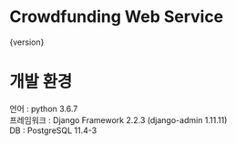 # Crowdfunding Web Service
{version}<br>

# 개발 환경

언어 : python 3.6.7<br>
프레임워크 : Django Framework 2.2.3 (django-admin 1.11.11)<br>
DB : PostgreSQL 11.4-3<br>
